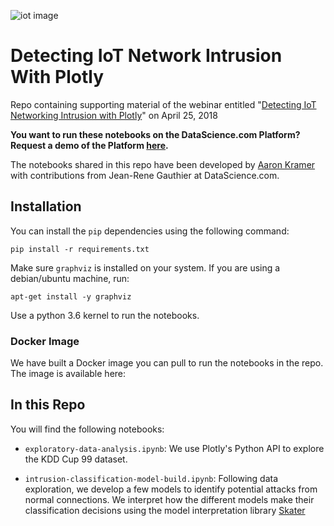 ![iot image](https://camo.githubusercontent.com/56fb7c9e3129755320229df81eea6d1a4635d468/68747470733a2f2f63646e322e68756273706f742e6e65742f68756266732f3533323034352f706c6f746c792d776562696e61722d696f742d6e6574776f726b2d696e74727573696f6e2d393030783435302e6a7067)

# Detecting IoT Network Intrusion With Plotly

Repo containing supporting material of the webinar entitled "[Detecting IoT Networking Intrusion with Plotly](https://www.datascience.com/resources/webinars/plotly-iot-network-intrusion)" on April 25, 2018

**You want to run these notebooks on the DataScience.com Platform? Request a demo of the Platform [here](https://www.datascience.com/request-demo?hsCtaTracking=74a4e9d5-d6c1-4dc1-b494-9f4c45847000%7C4e0d2014-a652-446c-b385-da9d9219ba70).**

The notebooks shared in this repo have been developed by [Aaron Kramer](https://github.com/aikramer2) 
with contributions from Jean-Rene Gauthier at DataScience.com. 

## Installation 

You can install the `pip` dependencies using the following command:

```
pip install -r requirements.txt 
``` 

Make sure `graphviz` is installed on your system. If you are using a debian/ubuntu 
machine, run: 

```
apt-get install -y graphviz
```

Use a python 3.6 kernel to run the notebooks. 


### Docker Image

We have built a Docker image you can pull to run the notebooks in the repo. The image is available here:  


## In this Repo

You will find the following notebooks: 

* `exploratory-data-analysis.ipynb`: We use Plotly's Python API to explore the KDD Cup 99 dataset. 

* `intrusion-classification-model-build.ipynb`: Following data exploration, we develop a few models to identify potential attacks from normal connections. We interpret how the different models make their classification decisions using the model interpretation library [Skater](https://github.com/datascienceinc/Skater)
